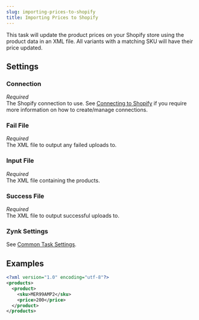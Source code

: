 ```yaml
---
slug: importing-prices-to-shopify
title: Importing Prices to Shopify
---
```

This task will update the product prices on your Shopify store using the product data in an XML file. All variants with a matching SKU will have their price updated.

## Settings
### Connection
_Required_  
The Shopify connection to use. See [Connecting to Shopify](connecting-to-shopify) if you require more information on how to create/manage connections.

### Fail File
_Required_  
The XML file to output any failed uploads to.

### Input File
_Required_  
The XML file containing the products. 

### Success File
_Required_  
The XML file to output successful uploads to. 

### Zynk Settings
See [Common Task Settings](common-task-settings).

## Examples
```xml
<?xml version="1.0" encoding="utf-8"?>
<products>
  <product>
    <sku>MER99AMP2</sku>
    <price>200</price>
  </product>
</products>
```
